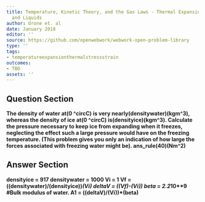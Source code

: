 ```yaml
---
title: Temperature, Kinetic Theory, and the Gas Laws - Thermal Expansion of Solids
  and Liquids
author: Urone et. al
date: January 2018
editor: ''
source: https://github.com/openwebwork/webwork-open-problem-library
type: ''
tags:
- temperatureexpansionthermalstressstrain
outcomes:
- TBD
assets: ''
---
```


## Question Section 

<b>
The density of water at(0 ^circC) is very nearly(densitywater)(kgm^3), whereas the density of ice at(0 ^circC) is(densityice)(kgm^3). Calculate the pressure necessary to keep ice from expanding when it freezes, neglecting the effect such a large pressure would have on the freezing temperature. (This problem gives you only an indication of how large the forces associated with freezing water might be).
ans_rule(40)(Nm^2)



## Answer Section

densityice = 917
densitywater = 1000
Vi = 1
Vf = ((densitywater)/(densityice))*(Vi)
deltaV = ((Vf)-(Vi))
beta = 2.2*10**9                                                #Bulk modulus of water.
A1 = ((deltaV)/(Vi))*(beta)